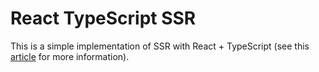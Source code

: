 # React TypeScript SSR
This is a simple implementation of SSR with React + TypeScript (see this [article](https://medium.com/atticus-engineering/server-side-rendering-with-react-and-typescript-8cebb4400b3c) for more information).
